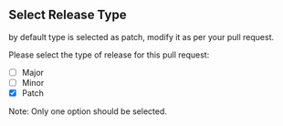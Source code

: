 ## Select Release Type
by default type is selected as patch, modify it as per your pull request.

Please select the type of release for this pull request:

- [ ] Major
- [ ] Minor
- [x] Patch

Note: Only one option should be selected.
